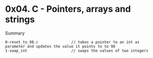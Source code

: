# 0x04. C - Pointers, arrays and strings

Summary

```
0-reset_to_98.c               // takes a pointer to an int as parameter and updates the value it points to to 98
1-swap_int                    // swaps the values of two integers
```
